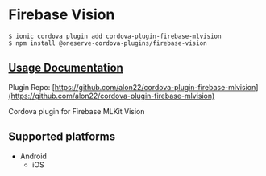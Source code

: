 # Firebase Vision

```
$ ionic cordova plugin add cordova-plugin-firebase-mlvision
$ npm install @oneserve-cordova-plugins/firebase-vision
```

## [Usage Documentation](https://oneserve.gitbook.io/oneserve-cordova-plugins/plugins/firebase-vision/)

Plugin Repo: [https://github.com/alon22/cordova-plugin-firebase-mlvision](https://github.com/alon22/cordova-plugin-firebase-mlvision)

Cordova plugin for Firebase MLKit Vision

## Supported platforms

- Android
  - iOS
  


